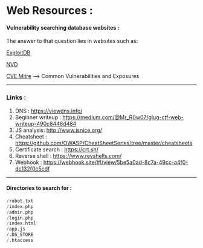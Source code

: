 # Web Resources : 

#### Vulnerability searching database websites : 

The answer to that question lies in websites such as:

[ExploitDB](https://www.exploit-db.com/)

[NVD](https://nvd.nist.gov/vuln/search)

[CVE Mitre](https://cve.mitre.org/)  --> Common Vulnerabilities and Exposures

---

### Links : 

1. DNS : https://viewdns.info/  
2. Beginner writeup : https://medium.com/@Mr_R0w07/glug-ctf-web-writeup-490c8448d484
3. JS analysis: http://www.jsnice.org/
4. Cheatsheet : https://github.com/OWASP/CheatSheetSeries/tree/master/cheatsheets  
5. Certificate search : https://crt.sh/  
6. Reverse shell : https://www.revshells.com/
7. Webhook : https://webhook.site/#!/view/5be5a0ad-8c7a-49cc-a4f0-dc132f0c5cdf

---

#### Directories to search for : 

```py
/robot.txt
/index.php
/admin.php
/login.php
/index.html
/app.js
/.DS_STORE
/.htaccess
```



